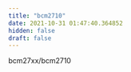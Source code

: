 ```yaml
---
title: "bcm2710"
date: 2021-10-31 01:47:40.364852
hidden: false
draft: false
---
```


bcm27xx/bcm2710


